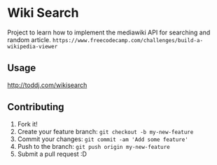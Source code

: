 # Wiki Search

Project to learn how to implement the mediawiki API for searching and random article.
`https://www.freecodecamp.com/challenges/build-a-wikipedia-viewer`

## Usage

http://toddj.com/wikisearch

## Contributing

1. Fork it!
2. Create your feature branch: `git checkout -b my-new-feature`
3. Commit your changes: `git commit -am 'Add some feature'`
4. Push to the branch: `git push origin my-new-feature`
5. Submit a pull request :D
